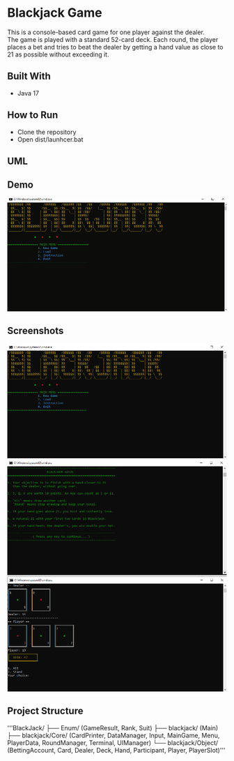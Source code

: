 # Blackjack Game

This is a console-based card game for one player against the dealer.  
The game is played with a standard 52-card deck. Each round, the player places a bet and tries to beat the dealer by getting a hand value as close to 21 as possible without exceeding it.



## Built With
- Java 17



## How to Run
- Clone the repository
- Open dist/launhcer.bat


## UML




## Demo
![Demo](docs/Animation.gif)



## Screenshots
![Main Menu](docs/MainMenu.PNG)  
![Instruction](docs/Instruction.PNG)  
![Gameplay](docs/Gameplay.PNG)


## Project Structure
'''BlackJack/
├── Enum/ (GameResult, Rank, Suit)
├── blackjack/ (Main)
├── blackjack/Core/ (CardPrinter, DataManager, Input, MainGame, Menu, PlayerData, RoundManager, Terminal, UIManager)
└── blackjack/Object/ (BettingAccount, Card, Dealer, Deck, Hand, Participant, Player, PlayerSlot)'''

